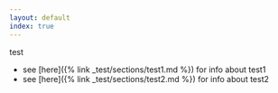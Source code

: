 ```yaml
---
layout: default
index: true
---
```


test
 - see [here]({% link _test/sections/test1.md %}) for info about test1
 - see [here]({% link _test/sections/test2.md %}) for info about test2
